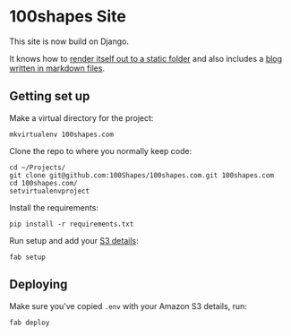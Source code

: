 100shapes Site
==============

This site is now build on Django.

It knows how to [render itself out to a static folder](https://github.com/datadesk/django-bakery) and also includes a [blog written in markdown files](https://github.com/cgrice/django-staticblog).

Getting set up
--------------

Make a virtual directory for the project:

	mkvirtualenv 100shapes.com

Clone the repo to where you normally keep code:

	cd ~/Projects/
	git clone git@github.com:100Shapes/100shapes.com.git 100shapes.com
	cd 100shapes.com/
	setvirtualenvproject

Install the requirements:

	pip install -r requirements.txt

Run setup and add your [S3 details](https://sites.google.com/a/onehundredshapes.com/info/credentials):

	fab setup


Deploying
---------

Make sure you've copied `.env` with your Amazon S3 details, run:

	fab deploy

